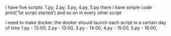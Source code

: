 I have five scripts: 1.py, 2.py, 3.py, 4.py, 5.py
there i have simple code print('1st script started') and so on in every other script 

i need to make docker. the docker should launch each script in a certain day of time
1.py - 12:00,
2.py - 13:00, 
3.py - 14:00, 
4.py - 15:00, 
5.py - 16:00,